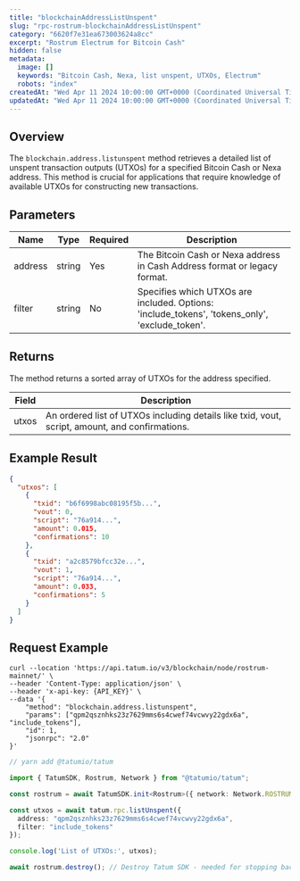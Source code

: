 ```yaml
---
title: "blockchainAddressListUnspent"
slug: "rpc-rostrum-blockchainAddressListUnspent"
category: "6620f7e31ea673003624a8cc"
excerpt: "Rostrum Electrum for Bitcoin Cash"
hidden: false
metadata:
  image: []
  keywords: "Bitcoin Cash, Nexa, list unspent, UTXOs, Electrum"
  robots: "index"
createdAt: "Wed Apr 11 2024 10:00:00 GMT+0000 (Coordinated Universal Time)"
updatedAt: "Wed Apr 11 2024 10:00:00 GMT+0000 (Coordinated Universal Time)"
---
```


## Overview

The `blockchain.address.listunspent` method retrieves a detailed list of unspent transaction outputs (UTXOs) for a specified Bitcoin Cash or Nexa address. This method is crucial for applications that require knowledge of available UTXOs for constructing new transactions.

## Parameters

| Name     | Type   | Required | Description                                                                |
| -------- | ------ | -------- | -------------------------------------------------------------------------- |
| address  | string | Yes      | The Bitcoin Cash or Nexa address in Cash Address format or legacy format.  |
| filter   | string | No       | Specifies which UTXOs are included. Options: 'include_tokens', 'tokens_only', 'exclude_token'. |

## Returns

The method returns a sorted array of UTXOs for the address specified.

| Field             | Description                                                              |
| ----------------- | ------------------------------------------------------------------------ |
| utxos             | An ordered list of UTXOs including details like txid, vout, script, amount, and confirmations. |

## Example Result

```json
{
  "utxos": [
    {
      "txid": "b6f6998abc08195f5b...",
      "vout": 0,
      "script": "76a914...",
      "amount": 0.015,
      "confirmations": 10
    },
    {
      "txid": "a2c8579bfcc32e...",
      "vout": 1,
      "script": "76a914...",
      "amount": 0.033,
      "confirmations": 5
    }
  ]
}
```

## Request Example

```curl /cURL
curl --location 'https://api.tatum.io/v3/blockchain/node/rostrum-mainnet/' \
--header 'Content-Type: application/json' \
--header 'x-api-key: {API_KEY}' \
--data '{
    "method": "blockchain.address.listunspent",
    "params": ["qpm2qsznhks23z7629mms6s4cwef74vcwvy22gdx6a", "include_tokens"],
    "id": 1,
    "jsonrpc": "2.0"
}'
```
```typescript
// yarn add @tatumio/tatum

import { TatumSDK, Rostrum, Network } from "@tatumio/tatum";

const rostrum = await TatumSDK.init<Rostrum>({ network: Network.ROSTRUM_MAINNET });

const utxos = await tatum.rpc.listUnspent({
  address: "qpm2qsznhks23z7629mms6s4cwef74vcwvy22gdx6a",
  filter: "include_tokens"
});

console.log('List of UTXOs:', utxos);

await rostrum.destroy(); // Destroy Tatum SDK - needed for stopping background jobs when done
```
